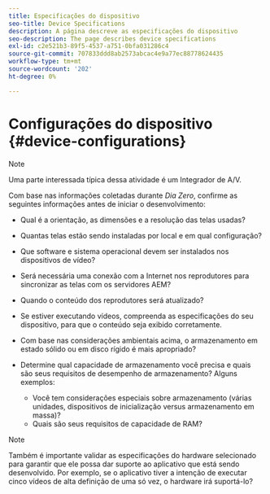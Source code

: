 ```yaml
---
title: Especificações do dispositivo
seo-title: Device Specifications
description: A página descreve as especificações do dispositivo
seo-description: The page describes device specifications
exl-id: c2e521b3-89f5-4537-a751-0bfa031286c4
source-git-commit: 707833ddd8ab2573abcac4e9a77ec88778624435
workflow-type: tm+mt
source-wordcount: '202'
ht-degree: 0%

---
```


# Configurações do dispositivo {#device-configurations}

>[!NOTE]
>
>Uma parte interessada típica dessa atividade é um Integrador de A/V.

Com base nas informações coletadas durante *Dia Zero*, confirme as seguintes informações antes de iniciar o desenvolvimento:

* Qual é a orientação, as dimensões e a resolução das telas usadas?

* Quantas telas estão sendo instaladas por local e em qual configuração?

* Que software e sistema operacional devem ser instalados nos dispositivos de vídeo?

* Será necessária uma conexão com a Internet nos reprodutores para sincronizar as telas com os servidores AEM?

* Quando o conteúdo dos reprodutores será atualizado?

* Se estiver executando vídeos, compreenda as especificações do seu dispositivo, para que o conteúdo seja exibido corretamente.

* Com base nas considerações ambientais acima, o armazenamento em estado sólido ou em disco rígido é mais apropriado?

* Determine qual capacidade de armazenamento você precisa e quais são seus requisitos de desempenho de armazenamento? Alguns exemplos:
   * Você tem considerações especiais sobre armazenamento (várias unidades, dispositivos de inicialização versus armazenamento em massa)?
   * Quais são seus requisitos de capacidade de RAM?


>[!NOTE]
>
>Também é importante validar as especificações do hardware selecionado para garantir que ele possa dar suporte ao aplicativo que está sendo desenvolvido. Por exemplo, se o aplicativo tiver a intenção de executar cinco vídeos de alta definição de uma só vez, o hardware irá suportá-lo?
